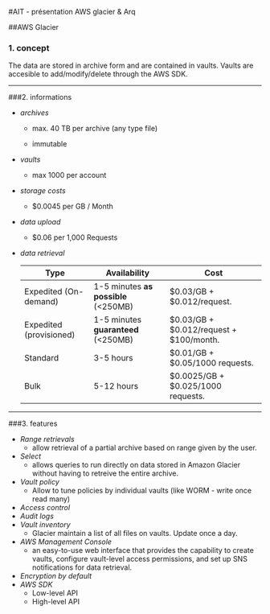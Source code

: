 #AIT - présentation AWS glacier & Arq

##AWS Glacier

### 1. concept

The data are stored in archive form and are contained in vaults. Vaults are accesible to add/modify/delete through the AWS SDK. 

---

###2. informations

* *archives*

  * max. 40 TB per archive (any type file)

  * immutable

* *vaults*

  * max 1000 per account

* *storage costs*

  * $0.0045 per GB / Month

* *data upload*

  * $0.06 per 1,000 Requests

* *data retrieval*

  | Type                    | Availability                         | Cost                                       |
  | ----------------------- | ------------------------------------ | ------------------------------------------ |
  | Expedited (On-demand)   | 1-5 minutes **as possible** (<250MB) | \$0.03/GB +  \$0.012/request.              |
  | Expedited (provisioned) | 1-5 minutes **guaranteed** (<250MB)  | \$0.03/GB +  \$0.012/request + $100/month. |
  | Standard                | 3-5 hours                            | \$0.01/GB +  \$0.05/1000 requests.         |
  | Bulk                    | 5-12 hours                           | \$0.0025/GB +  \$0.025/1000 requests.      |

---

###3. features

* *Range retrievals*
  * allow retrieval of a partial archive based on range given by the user.
* *Select*
  * allows queries to run directly on data stored in Amazon Glacier without having to retreive the entire archive.
* *Vault policy*
  * Allow to tune policies by individual vaults (like WORM - write once read many)
* *Access control*
* *Audit logs*
* *Vault inventory*
  * Glacier maintain a list of all files on vaults. Update once a day.
* *AWS Management Console*
  * an easy-to-use web interface that provides the capability to create 
    vaults, configure vault-level access permissions, and set up SNS 
    notifications for data retrieval.
* *Encryption by default*
* *AWS SDK*
  * Low-level API
  * High-level API
